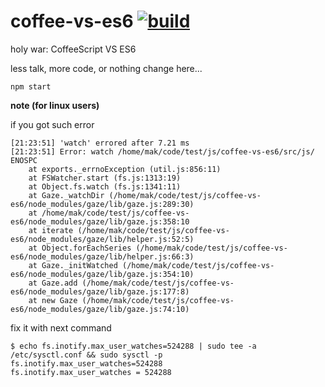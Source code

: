 coffee-vs-es6 [![build](https://travis-ci.org/daggerok/coffee-vs-es6.svg?branch=master)](https://travis-ci.org/daggerok/coffee-vs-es6)
=============

holy war: CoffeeScript VS ES6

less talk, more code, or nothing change here...

```shell
npm start
```

**note (for linux users)**

if you got such error

```shell
[21:23:51] 'watch' errored after 7.21 ms
[21:23:51] Error: watch /home/mak/code/test/js/coffee-vs-es6/src/js/ ENOSPC
    at exports._errnoException (util.js:856:11)
    at FSWatcher.start (fs.js:1313:19)
    at Object.fs.watch (fs.js:1341:11)
    at Gaze._watchDir (/home/mak/code/test/js/coffee-vs-es6/node_modules/gaze/lib/gaze.js:289:30)
    at /home/mak/code/test/js/coffee-vs-es6/node_modules/gaze/lib/gaze.js:358:10
    at iterate (/home/mak/code/test/js/coffee-vs-es6/node_modules/gaze/lib/helper.js:52:5)
    at Object.forEachSeries (/home/mak/code/test/js/coffee-vs-es6/node_modules/gaze/lib/helper.js:66:3)
    at Gaze._initWatched (/home/mak/code/test/js/coffee-vs-es6/node_modules/gaze/lib/gaze.js:354:10)
    at Gaze.add (/home/mak/code/test/js/coffee-vs-es6/node_modules/gaze/lib/gaze.js:177:8)
    at new Gaze (/home/mak/code/test/js/coffee-vs-es6/node_modules/gaze/lib/gaze.js:74:10)
```

fix it with next command

```shell
$ echo fs.inotify.max_user_watches=524288 | sudo tee -a /etc/sysctl.conf && sudo sysctl -p
fs.inotify.max_user_watches=524288
fs.inotify.max_user_watches = 524288
```
